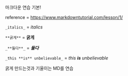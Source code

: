 마크다운 연습 기본!

reference = https://www.markdowntutorial.com/lesson/1/

 ```_italics_``` = _italics_
 
```**굵게**``` = **굵게**

```_**둘다**_``` = _**둘다**_

```_this **is** unbelievable_``` = _this **is** unbelievable_


굵게 만드는것과 기울이는 MD를 연습